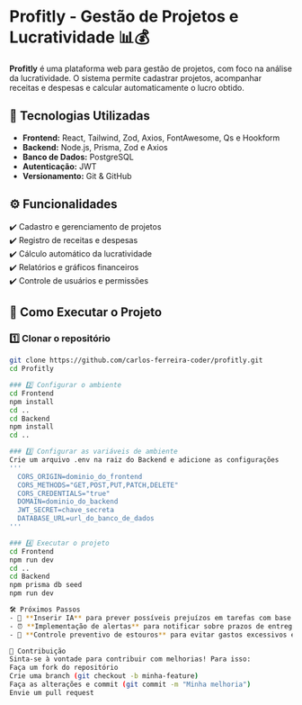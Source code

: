 # Profitly - Gestão de Projetos e Lucratividade 📊💰

**Profitly** é uma plataforma web para gestão de projetos, com foco na análise da lucratividade. O sistema permite cadastrar projetos, acompanhar receitas e despesas e calcular automaticamente o lucro obtido.

## 🚀 Tecnologias Utilizadas

- **Frontend:** React, Tailwind, Zod, Axios, FontAwesome, Qs e Hookform
- **Backend:** Node.js, Prisma, Zod e Axios
- **Banco de Dados:** PostgreSQL
- **Autenticação:** JWT
- **Versionamento:** Git & GitHub

## ⚙️ Funcionalidades

✔️ Cadastro e gerenciamento de projetos  
✔️ Registro de receitas e despesas  
✔️ Cálculo automático da lucratividade  
✔️ Relatórios e gráficos financeiros  
✔️ Controle de usuários e permissões

## 📌 Como Executar o Projeto

### 1️⃣ Clonar o repositório

```sh
git clone https://github.com/carlos-ferreira-coder/profitly.git
cd Profitly

### 2️⃣ Configurar o ambiente
cd Frontend
npm install
cd ..
cd Backend
npm install
cd ..

### 3️⃣ Configurar as variáveis de ambiente
Crie um arquivo .env na raiz do Backend e adicione as configurações
'''
  CORS_ORIGIN=dominio_do_frontend
  CORS_METHODS="GET,POST,PUT,PATCH,DELETE"
  CORS_CREDENTIALS="true"
  DOMAIN=dominio_do_backend
  JWT_SECRET=chave_secreta
  DATABASE_URL=url_do_banco_de_dados
'''

### 4️⃣ Executar o projeto
cd Frontend
npm run dev
cd ..
cd Backend
npm prisma db seed
npm run dev

🛠️ Próximos Passos
- 🤖 **Inserir IA** para prever possíveis prejuízos em tarefas com base em padrões financeiros e operacionais.
- ⏰ **Implementação de alertas** para notificar sobre prazos de entrega e riscos financeiros iminentes.
- 🔄 **Controle preventivo de estouros** para evitar gastos excessivos e manter o orçamento equilibrado.

🤝 Contribuição
Sinta-se à vontade para contribuir com melhorias! Para isso:
Faça um fork do repositório
Crie uma branch (git checkout -b minha-feature)
Faça as alterações e commit (git commit -m "Minha melhoria")
Envie um pull request
```
